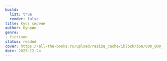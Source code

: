 ```yaml
---
build:
  list: true
  render: false
title: Куст сирени
author: Куприн
genre:
- fictionn
status: readed
cover: https://all-the-books.ru/upload/resize_cache/iblock/b58/600_800_1e9b8336d01043882fbc6052ef3deaeaa/kust_sireni.jpg
date: 2023-12-24
---
```


